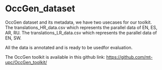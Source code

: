 # OccGen_dataset
OccGen dataset and its metadata, we have two usecases for our toolkit.
The translations_HR_data.csv which represents the parallel data of EN, ES, AR, RU.
The translations_LR_data.csv which represents the parallel data of EN, SW.

All the data is annotated and is ready to be usedfor evaluation.



The OccGen toolkit is available in this github link:
https://github.com/mt-upc/OccGen_toolkit/
